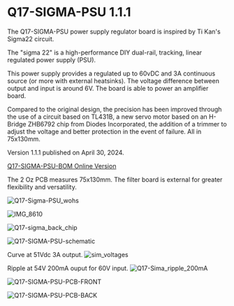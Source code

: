 # Q17-SIGMA-PSU 1.1.1<br>

The Q17-SIGMA-PSU power supply regulator board is inspired by Ti Kan's Sigma22 circuit. 

The "sigma 22" is a high-performance DIY dual-rail, tracking, linear regulated power supply (PSU).

This power supply provides a regulated  up to 60vDC and 3A continuous source (or more with external heatsinks). The voltage difference between output and input is around 6V. The board is able to power an amplifier board.

Compared to the original design, the precision has been improved through the use of a circuit based on TL431B, a new servo motor based on an H-Bridge ZHB6792 chip from Diodes Incorporated, the addition of a trimmer to adjust the voltage and better protection in the event of failure. All in 75x130mm.

Version 1.1.1 published on April 30, 2024.

<a href="https://audio.cyberkata.org/Q17-SIGMA-PSU-BOM.html">Q17-SIGMA-PSU-BOM Online Version</a><br>

The 2 Oz PCB measures 75x130mm. The filter board is external for greater flexibility and versatility.

![Q17-Sigma-PSU_wohs](https://github.com/stefaweb/Q17-Amplifier/assets/12907102/105e5dc0-1a16-4a9d-9e36-4929bceb21f5)

![IMG_8610](https://github.com/stefaweb/Q17-Amplifier/assets/12907102/601b203e-d900-40bd-8a44-18cfc6e18782)

![Q17-sigma_back_chip](https://github.com/stefaweb/Q17-Amplifier/assets/12907102/6de52a90-a810-4c67-a12e-8f67683c94d4)

![Q17-SIGMA-PSU-schematic](https://github.com/stefaweb/Q17-Amplifier/assets/12907102/5cb62bca-1ec2-41a0-a726-e370e7844d6f)

Curve at 51Vdc 3A output.
![sim_voltages](https://github.com/stefaweb/Q17-Amplifier/assets/12907102/00fb343d-f80e-4651-ad95-85258c47f810)

Ripple at 54V 200mA ouput for 60V input.
![Q17-Sima_ripple_200mA](https://github.com/stefaweb/Q17-Amplifier/assets/12907102/6d6cbd42-3f3b-4c27-8a39-4f2dda9b13a0)

![Q17-SIGMA-PSU-PCB-FRONT](https://github.com/stefaweb/Q17-Amplifier/assets/12907102/c1fd5354-815d-41db-aeb7-2a1fb96b7017)

![Q17-SIGMA-PSU-PCB-BACK](https://github.com/stefaweb/Q17-Amplifier/assets/12907102/fbc5ad91-db5c-4179-8ed4-9f3d71b7977e)
